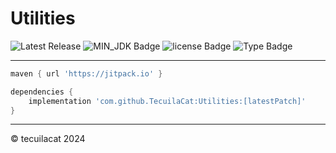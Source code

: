# Utilities

![Latest Release](https://img.shields.io/github/v/release/TecuilaCat/Utilities?color=blue&label=latest%20release)
![MIN_JDK Badge](https://img.shields.io/badge/MIN_JDK-Java_17-red)
![license Badge](https://img.shields.io/badge/License-MIT-gree)
![Type Badge](https://img.shields.io/badge/Software_Typ-utilities-green)

---

```groovy
maven { url 'https://jitpack.io' }

dependencies {
    implementation 'com.github.TecuilaCat:Utilities:[latestPatch]'
}
```

---
&copy; tecuilacat 2024